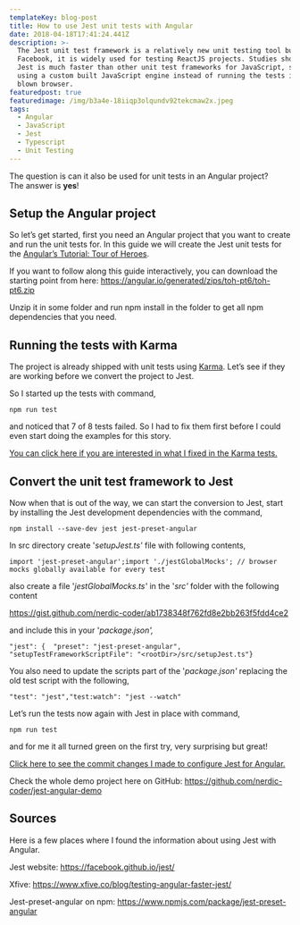 ```yaml
---
templateKey: blog-post
title: How to use Jest unit tests with Angular
date: 2018-04-18T17:41:24.441Z
description: >-
  The Jest unit test framework is a relatively new unit testing tool built by
  Facebook, it is widely used for testing ReactJS projects. Studies shows that
  Jest is much faster than other unit test frameworks for JavaScript, since it’s
  using a custom built JavaScript engine instead of running the tests in a full
  blown browser.
featuredpost: true
featuredimage: /img/b3a4e-18iiqp3olqundv92tekcmaw2x.jpeg
tags:
  - Angular
  - JavaScript
  - Jest
  - Typescript
  - Unit Testing
---
```

The question is can it also be used for unit tests in an Angular project? \
The answer is **yes**!

## Setup the Angular project

So let’s get started, first you need an Angular project that you want to create and run the unit tests for. In this guide we will create the Jest unit tests for the [Angular’s Tutorial: Tour of Heroes](https://angular.io/tutorial).

If you want to follow along this guide interactively, you can download the starting point from here: <https://angular.io/generated/zips/toh-pt6/toh-pt6.zip>

Unzip it in some folder and run npm install in the folder to get all npm dependencies that you need.

## Running the tests with Karma

The project is already shipped with unit tests using [Karma](https://karma-runner.github.io/). Let’s see if they are working before we convert the project to Jest.

So I started up the tests with command, 

```
npm run test
```

and noticed that 7 of 8 tests failed. So I had to fix them first before I could even start doing the examples for this story.

[You can click here if you are interested in what I fixed in the Karma tests.](https://github.com/nerdic-coder/jest-angular-demo/commit/19589b43272b0013db49bcf66d5e4496120bfcd7?diff=unified)

## Convert the unit test framework to Jest

Now when that is out of the way, we can start the conversion to Jest, start by installing the Jest development dependencies with the command,

```
npm install --save-dev jest jest-preset-angular
```

In src directory create '_setupJest.ts'_ file with following contents,

```
import 'jest-preset-angular';import './jestGlobalMocks'; // browser mocks globally available for every test
```

also create a file '_jestGlobalMocks.ts'_ in the '_src'_ folder with the following content

<https://gist.github.com/nerdic-coder/ab1738348f762fd8e2bb263f5fdd4ce2>

and include this in your '_package.json',_

```
"jest": {  "preset": "jest-preset-angular",  "setupTestFrameworkScriptFile": "<rootDir>/src/setupJest.ts"}
```

You also need to update the scripts part of the '_package.json'_ replacing the old test script with the following,

```
"test": "jest","test:watch": "jest --watch"
```

Let’s run the tests now again with Jest in place with command, 

```
npm run test
```

and for me it all turned green on the first try, very surprising but great!

[Click here to see the commit changes I made to configure Jest for Angular.](https://github.com/nerdic-coder/jest-angular-demo/commit/650219083cd62c3fc91b00f78c0ce275409863f4)

Check the whole demo project here on GitHub: <https://github.com/nerdic-coder/jest-angular-demo>

## Sources

Here is a few places where I found the information about using Jest with Angular.

Jest website: <https://facebook.github.io/jest/>

Xfive: <https://www.xfive.co/blog/testing-angular-faster-jest/>

Jest-preset-angular on npm: <https://www.npmjs.com/package/jest-preset-angular>
